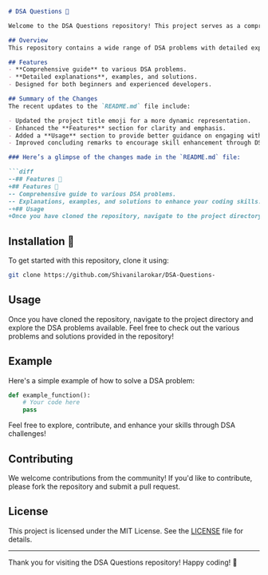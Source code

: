 ```markdown
# DSA Questions 🚀

Welcome to the DSA Questions repository! This project serves as a comprehensive collection of Data Structures and Algorithms (DSA) problems designed to enhance your problem-solving skills.

## Overview
This repository contains a wide range of DSA problems with detailed explanations, examples, and solutions. It is designed for both beginners and experienced developers looking to improve their coding skills.

## Features
- **Comprehensive guide** to various DSA problems.
- **Detailed explanations**, examples, and solutions.
- Designed for both beginners and experienced developers.

## Summary of the Changes
The recent updates to the `README.md` file include:

- Updated the project title emoji for a more dynamic representation. 
- Enhanced the **Features** section for clarity and emphasis.
- Added a **Usage** section to provide better guidance on engaging with the repository.
- Improved concluding remarks to encourage skill enhancement through DSA challenges. 🎉

### Here’s a glimpse of the changes made in the `README.md` file:

```diff
--## Features 📖
+## Features 🚀
-- Comprehensive guide to various DSA problems.
-- Explanations, examples, and solutions to enhance your coding skills.
-+## Usage
+Once you have cloned the repository, navigate to the project directory and explore the DSA problems available. You can contribute by adding new problems or improving existing solutions.
```

## Installation 🔧
To get started with this repository, clone it using:

```bash
git clone https://github.com/Shivanilarokar/DSA-Questions-
```

## Usage
Once you have cloned the repository, navigate to the project directory and explore the DSA problems available. Feel free to check out the various problems and solutions provided in the repository!

## Example
Here's a simple example of how to solve a DSA problem:

```python
def example_function():
    # Your code here
    pass
```

Feel free to explore, contribute, and enhance your skills through DSA challenges!

## Contributing
We welcome contributions from the community! If you'd like to contribute, please fork the repository and submit a pull request.

## License
This project is licensed under the MIT License. See the [LICENSE](LICENSE) file for details.

---

Thank you for visiting the DSA Questions repository! Happy coding! 🚀
```